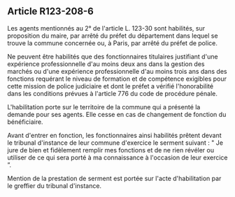 Article R123-208-6
----
Les agents mentionnés au 2° de l'article L. 123-30 sont habilités, sur
proposition du maire, par arrêté du préfet du département dans lequel se trouve
la commune concernée ou, à Paris, par arrêté du préfet de police.

Ne peuvent être habilités que des fonctionnaires titulaires justifiant d'une
expérience professionnelle d'au moins deux ans dans la gestion des marchés ou
d'une expérience professionnelle d'au moins trois ans dans des fonctions
requérant le niveau de formation et de compétence exigibles pour cette mission
de police judiciaire et dont le préfet a vérifié l'honorabilité dans les
conditions prévues à l'article 776 du code de procédure pénale.

L'habilitation porte sur le territoire de la commune qui a présenté la demande
pour ses agents. Elle cesse en cas de changement de fonction du bénéficiaire.

Avant d'entrer en fonction, les fonctionnaires ainsi habilités prêtent devant le
tribunal d'instance de leur commune d'exercice le serment suivant : " Je jure de
bien et fidèlement remplir mes fonctions et de ne rien révéler ou utiliser de ce
qui sera porté à ma connaissance à l'occasion de leur exercice ”.

Mention de la prestation de serment est portée sur l'acte d'habilitation par le
greffier du tribunal d'instance.
